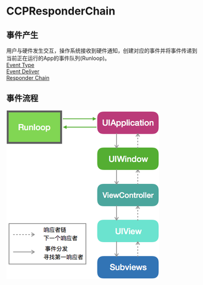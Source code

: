 # CCPResponderChain
## 事件产生
用户与硬件发生交互，操作系统接收到硬件通知，创建对应的事件并将事件传递到当前正在运行的App的事件队列(Runloop)。
<br/>[Event Type](https://github.com/coolboy-ccp/CCPResponderChain/blob/master/MD/EventType.md)
<br/>[Event Deliver](https://github.com/coolboy-ccp/CCPResponderChain/blob/master/MD/EventDeliver.md)
<br/>[Responder Chain](https://github.com/coolboy-ccp/CCPResponderChain/blob/master/MD/ResponderChain.md)
## 事件流程
![Event Flow](https://github.com/coolboy-ccp/CCPResponderChain/blob/master/PIC/事件流程.png)
